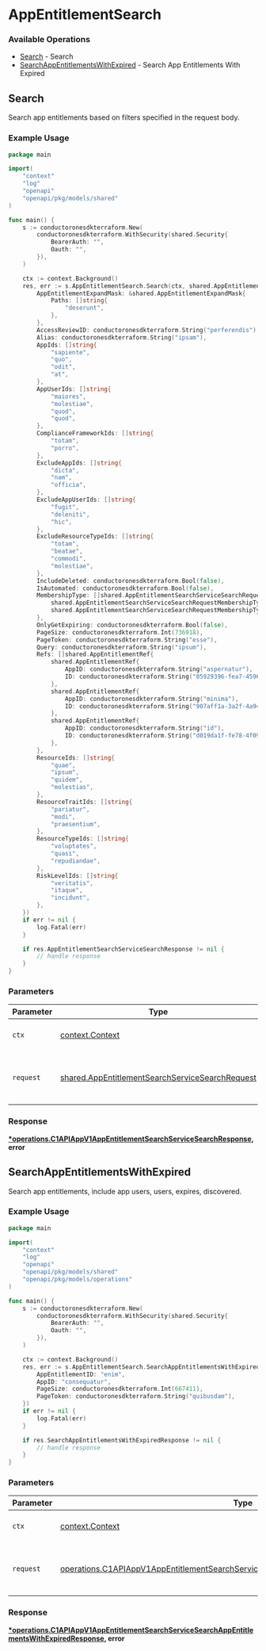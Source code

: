 # AppEntitlementSearch

### Available Operations

* [Search](#search) - Search
* [SearchAppEntitlementsWithExpired](#searchappentitlementswithexpired) - Search App Entitlements With Expired

## Search

Search app entitlements based on filters specified in the request body.

### Example Usage

```go
package main

import(
	"context"
	"log"
	"openapi"
	"openapi/pkg/models/shared"
)

func main() {
    s := conductoronesdkterraform.New(
        conductoronesdkterraform.WithSecurity(shared.Security{
            BearerAuth: "",
            Oauth: "",
        }),
    )

    ctx := context.Background()
    res, err := s.AppEntitlementSearch.Search(ctx, shared.AppEntitlementSearchServiceSearchRequest{
        AppEntitlementExpandMask: &shared.AppEntitlementExpandMask{
            Paths: []string{
                "deserunt",
            },
        },
        AccessReviewID: conductoronesdkterraform.String("perferendis"),
        Alias: conductoronesdkterraform.String("ipsam"),
        AppIds: []string{
            "sapiente",
            "quo",
            "odit",
            "at",
        },
        AppUserIds: []string{
            "maiores",
            "molestiae",
            "quod",
            "quod",
        },
        ComplianceFrameworkIds: []string{
            "totam",
            "porro",
        },
        ExcludeAppIds: []string{
            "dicta",
            "nam",
            "officia",
        },
        ExcludeAppUserIds: []string{
            "fugit",
            "deleniti",
            "hic",
        },
        ExcludeResourceTypeIds: []string{
            "totam",
            "beatae",
            "commodi",
            "molestiae",
        },
        IncludeDeleted: conductoronesdkterraform.Bool(false),
        IsAutomated: conductoronesdkterraform.Bool(false),
        MembershipType: []shared.AppEntitlementSearchServiceSearchRequestMembershipType{
            shared.AppEntitlementSearchServiceSearchRequestMembershipTypeAppEntitlementMembershipTypeUnspecified,
            shared.AppEntitlementSearchServiceSearchRequestMembershipTypeAppEntitlementMembershipTypeExclusion,
        },
        OnlyGetExpiring: conductoronesdkterraform.Bool(false),
        PageSize: conductoronesdkterraform.Int(736918),
        PageToken: conductoronesdkterraform.String("esse"),
        Query: conductoronesdkterraform.String("ipsum"),
        Refs: []shared.AppEntitlementRef{
            shared.AppEntitlementRef{
                AppID: conductoronesdkterraform.String("aspernatur"),
                ID: conductoronesdkterraform.String("05929396-fea7-4596-ab10-faaa2352c595"),
            },
            shared.AppEntitlementRef{
                AppID: conductoronesdkterraform.String("minima"),
                ID: conductoronesdkterraform.String("907aff1a-3a2f-4a94-a773-9251aa52c3f5"),
            },
            shared.AppEntitlementRef{
                AppID: conductoronesdkterraform.String("id"),
                ID: conductoronesdkterraform.String("d019da1f-fe78-4f09-bb00-74f15471b5e6"),
            },
        },
        ResourceIds: []string{
            "quae",
            "ipsum",
            "quidem",
            "molestias",
        },
        ResourceTraitIds: []string{
            "pariatur",
            "modi",
            "praesentium",
        },
        ResourceTypeIds: []string{
            "voluptates",
            "quasi",
            "repudiandae",
        },
        RiskLevelIds: []string{
            "veritatis",
            "itaque",
            "incidunt",
        },
    })
    if err != nil {
        log.Fatal(err)
    }

    if res.AppEntitlementSearchServiceSearchResponse != nil {
        // handle response
    }
}
```

### Parameters

| Parameter                                                                                                          | Type                                                                                                               | Required                                                                                                           | Description                                                                                                        |
| ------------------------------------------------------------------------------------------------------------------ | ------------------------------------------------------------------------------------------------------------------ | ------------------------------------------------------------------------------------------------------------------ | ------------------------------------------------------------------------------------------------------------------ |
| `ctx`                                                                                                              | [context.Context](https://pkg.go.dev/context#Context)                                                              | :heavy_check_mark:                                                                                                 | The context to use for the request.                                                                                |
| `request`                                                                                                          | [shared.AppEntitlementSearchServiceSearchRequest](../../models/shared/appentitlementsearchservicesearchrequest.md) | :heavy_check_mark:                                                                                                 | The request object to use for the request.                                                                         |


### Response

**[*operations.C1APIAppV1AppEntitlementSearchServiceSearchResponse](../../models/operations/c1apiappv1appentitlementsearchservicesearchresponse.md), error**


## SearchAppEntitlementsWithExpired

Search app entitlements, include app users, users, expires, discovered.

### Example Usage

```go
package main

import(
	"context"
	"log"
	"openapi"
	"openapi/pkg/models/shared"
	"openapi/pkg/models/operations"
)

func main() {
    s := conductoronesdkterraform.New(
        conductoronesdkterraform.WithSecurity(shared.Security{
            BearerAuth: "",
            Oauth: "",
        }),
    )

    ctx := context.Background()
    res, err := s.AppEntitlementSearch.SearchAppEntitlementsWithExpired(ctx, operations.C1APIAppV1AppEntitlementSearchServiceSearchAppEntitlementsWithExpiredRequest{
        AppEntitlementID: "enim",
        AppID: "consequatur",
        PageSize: conductoronesdkterraform.Int(667411),
        PageToken: conductoronesdkterraform.String("quibusdam"),
    })
    if err != nil {
        log.Fatal(err)
    }

    if res.SearchAppEntitlementsWithExpiredResponse != nil {
        // handle response
    }
}
```

### Parameters

| Parameter                                                                                                                                                                                          | Type                                                                                                                                                                                               | Required                                                                                                                                                                                           | Description                                                                                                                                                                                        |
| -------------------------------------------------------------------------------------------------------------------------------------------------------------------------------------------------- | -------------------------------------------------------------------------------------------------------------------------------------------------------------------------------------------------- | -------------------------------------------------------------------------------------------------------------------------------------------------------------------------------------------------- | -------------------------------------------------------------------------------------------------------------------------------------------------------------------------------------------------- |
| `ctx`                                                                                                                                                                                              | [context.Context](https://pkg.go.dev/context#Context)                                                                                                                                              | :heavy_check_mark:                                                                                                                                                                                 | The context to use for the request.                                                                                                                                                                |
| `request`                                                                                                                                                                                          | [operations.C1APIAppV1AppEntitlementSearchServiceSearchAppEntitlementsWithExpiredRequest](../../models/operations/c1apiappv1appentitlementsearchservicesearchappentitlementswithexpiredrequest.md) | :heavy_check_mark:                                                                                                                                                                                 | The request object to use for the request.                                                                                                                                                         |


### Response

**[*operations.C1APIAppV1AppEntitlementSearchServiceSearchAppEntitlementsWithExpiredResponse](../../models/operations/c1apiappv1appentitlementsearchservicesearchappentitlementswithexpiredresponse.md), error**

